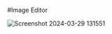 #Image Editor

![Screenshot 2024-03-29 131551](https://github.com/ykhan2476/ImageEditor/assets/113904335/714ca0ca-f949-46a5-95a8-7a4e524aa5fb)
